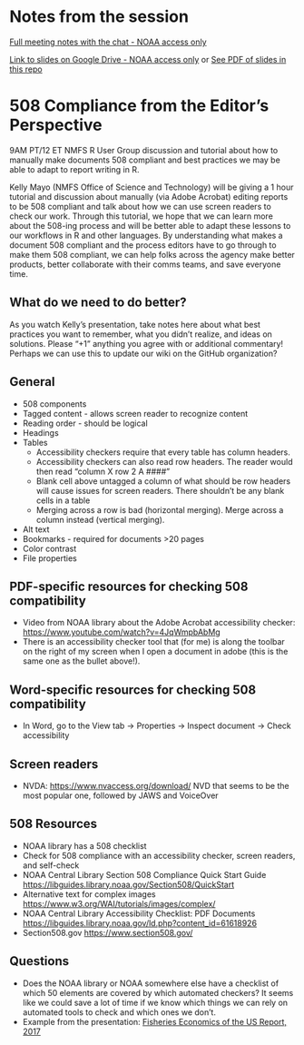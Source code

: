 # Notes from the session

[Full meeting notes with the chat - NOAA access only](https://docs.google.com/document/d/1mrgtrSXVtPCTxrpBa_0ZbxEsnK9vcQzs6RIV3f-OTPw/edit#bookmark=id.a4g6djxgdqcz)

[Link to slides on Google Drive - NOAA access only](https://docs.google.com/presentation/d/1PBJJs6o_9LMjJffCj5zjGwjUA0oGAXGicfukN6E_EKE/edit?usp=sharing)
or [See PDF of slides in this repo](https://github.com/nmfs-openscapes/NMFS-R-UG-Meetings/blob/main/2021-12-14-508-Compliance/A%20Brief%20Overview%20of%20Section%20508%20Compliance%20-%20final.pdf)

# 508 Compliance from the Editor’s Perspective

9AM PT/12 ET NMFS R User Group discussion and tutorial about how to manually make documents 508 compliant and best practices we may be able to adapt to report writing in R. 

Kelly Mayo (NMFS Office of Science and Technology) will be giving a 1 hour tutorial and discussion about manually (via Adobe Acrobat) editing reports to be 508 compliant and talk about how we can use screen readers to check our work. 
Through this tutorial, we hope that we can learn more about the 508-ing process and will be better able to adapt these lessons to our workflows in R and other languages. By understanding what makes a document 508 compliant and the process editors have to go through to make them 508 compliant, we can help folks across the agency make better products, better collaborate with their comms teams, and save everyone time. 

## What do we need to do better?

As you watch Kelly’s presentation, take notes here about what best practices you want to remember, what you didn’t realize, and ideas on solutions. Please “+1” anything you agree with or additional commentary! Perhaps we can use this to update our wiki on the GitHub organization?

## General

* 508 components
* Tagged content - allows screen reader to recognize content
* Reading order - should be logical
* Headings
* Tables
    * Accessibility checkers require that every table has column headers. 
    * Accessibility checkers can also read row headers. The reader would then read “column X row 2 A ####” 
    * Blank cell above untagged a column of what should be row headers will cause issues for screen readers. There shouldn’t be any blank cells in a table
    * Merging across a row is bad (horizontal merging). Merge across a column instead (vertical merging).
* Alt text
* Bookmarks - required for documents >20 pages
* Color contrast
* File properties


## PDF-specific resources for checking 508 compatibility

* Video from NOAA library about the Adobe Acrobat accessibility checker: https://www.youtube.com/watch?v=4JqWmpbAbMg
* There is an accessibility checker tool that (for me) is along the toolbar on the right of my screen when I open a document in adobe (this is the same one as the bullet above!).

## Word-specific resources for checking 508 compatibility

* In Word, go to the View tab → Properties → Inspect document → Check accessibility

## Screen readers

* NVDA: https://www.nvaccess.org/download/ NVD that seems to be the most popular one, followed by JAWS and VoiceOver

## 508 Resources

* NOAA library has a 508 checklist
* Check for 508 compliance with an accessibility checker, screen readers, and self-check
* NOAA Central Library Section 508 Compliance Quick Start Guide https://libguides.library.noaa.gov/Section508/QuickStart  
* Alternative text for complex images  https://www.w3.org/WAI/tutorials/images/complex/ 
* NOAA Central Library Accessibility Checklist: PDF Documents https://libguides.library.noaa.gov/ld.php?content_id=61618926 
* Section508.gov  https://www.section508.gov/ 

## Questions

* Does the NOAA library or NOAA somewhere else have a checklist of which 50 elements are covered by which automated checkers? It seems like we could save a lot of time if we know which things we can rely on automated tools to check and which ones we don’t.
* Example from the presentation: [Fisheries Economics of the US Report, 2017](https://www.fisheries.noaa.gov/resource/document/fisheries-economics-united-states-report-2017)



